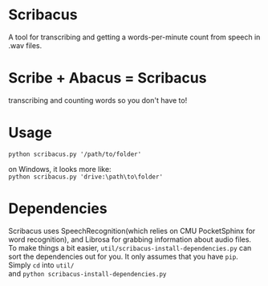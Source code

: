 # Scribacus
A tool for transcribing and getting a words-per-minute count from speech in .wav files. 

# Scribe + Abacus = Scribacus
transcribing and counting words so you don't have to!

# Usage
`python scribacus.py '/path/to/folder'`

on Windows, it looks more like:\
`python scribacus.py 'drive:\path\to\folder'`

# Dependencies

Scribacus uses SpeechRecognition(which relies on CMU PocketSphinx for word recognition), and Librosa for grabbing information about audio files.\
To make things a bit easier, `util/scribacus-install-dependencies.py` can sort the dependencies out for you. It only assumes that you have `pip`.\
Simply `cd` into `util/`\
and `python scribacus-install-dependencies.py`
